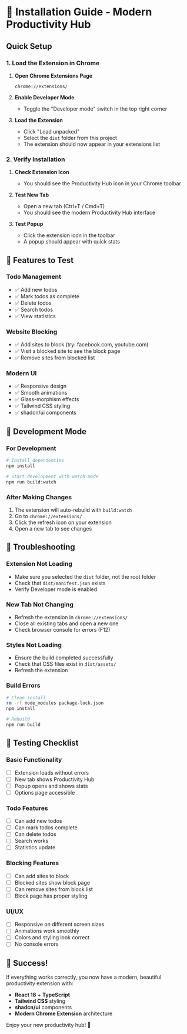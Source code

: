 # 🚀 Installation Guide - Modern Productivity Hub

## Quick Setup

### 1. **Load the Extension in Chrome**

1. **Open Chrome Extensions Page**
   ```
   chrome://extensions/
   ```

2. **Enable Developer Mode**
   - Toggle the "Developer mode" switch in the top right corner

3. **Load the Extension**
   - Click "Load unpacked"
   - Select the `dist` folder from this project
   - The extension should now appear in your extensions list

### 2. **Verify Installation**

1. **Check Extension Icon**
   - You should see the Productivity Hub icon in your Chrome toolbar

2. **Test New Tab**
   - Open a new tab (Ctrl+T / Cmd+T)
   - You should see the modern Productivity Hub interface

3. **Test Popup**
   - Click the extension icon in the toolbar
   - A popup should appear with quick stats

## 🎯 Features to Test

### **Todo Management**
- ✅ Add new todos
- ✅ Mark todos as complete
- ✅ Delete todos
- ✅ Search todos
- ✅ View statistics

### **Website Blocking**
- ✅ Add sites to block (try: facebook.com, youtube.com)
- ✅ Visit a blocked site to see the block page
- ✅ Remove sites from blocked list

### **Modern UI**
- ✅ Responsive design
- ✅ Smooth animations
- ✅ Glass-morphism effects
- ✅ Tailwind CSS styling
- ✅ shadcn/ui components

## 🔧 Development Mode

### **For Development**
```bash
# Install dependencies
npm install

# Start development with watch mode
npm run build:watch
```

### **After Making Changes**
1. The extension will auto-rebuild with `build:watch`
2. Go to `chrome://extensions/`
3. Click the refresh icon on your extension
4. Open a new tab to see changes

## 🐛 Troubleshooting

### **Extension Not Loading**
- Make sure you selected the `dist` folder, not the root folder
- Check that `dist/manifest.json` exists
- Verify Developer mode is enabled

### **New Tab Not Changing**
- Refresh the extension in `chrome://extensions/`
- Close all existing tabs and open a new one
- Check browser console for errors (F12)

### **Styles Not Loading**
- Ensure the build completed successfully
- Check that CSS files exist in `dist/assets/`
- Refresh the extension

### **Build Errors**
```bash
# Clean install
rm -rf node_modules package-lock.json
npm install

# Rebuild
npm run build
```

## 📱 Testing Checklist

### **Basic Functionality**
- [ ] Extension loads without errors
- [ ] New tab shows Productivity Hub
- [ ] Popup opens and shows stats
- [ ] Options page accessible

### **Todo Features**
- [ ] Can add new todos
- [ ] Can mark todos complete
- [ ] Can delete todos
- [ ] Search works
- [ ] Statistics update

### **Blocking Features**
- [ ] Can add sites to block
- [ ] Blocked sites show block page
- [ ] Can remove sites from block list
- [ ] Block page has proper styling

### **UI/UX**
- [ ] Responsive on different screen sizes
- [ ] Animations work smoothly
- [ ] Colors and styling look correct
- [ ] No console errors

## 🎉 Success!

If everything works correctly, you now have a modern, beautiful productivity extension with:

- **React 18** + **TypeScript**
- **Tailwind CSS** styling
- **shadcn/ui** components
- **Modern Chrome Extension** architecture

Enjoy your new productivity hub! 🚀